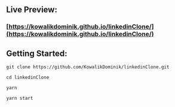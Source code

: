 ## Live Preview:

### [https://kowalikdominik.github.io/linkedinClone/](https://kowalikdominik.github.io/linkedinClone/)

## Getting Started:

```
git clone https://github.com/KowalikDominik/linkedinClone.git
```

```
cd linkedinClone
```

```
yarn
```

```
yarn start
```
